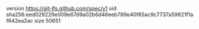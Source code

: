 version https://git-lfs.github.com/spec/v1
oid sha256:eed029229e009e67d9a02b6d46eeb789e40f85ac9c7737a59821f1af642ea2ac
size 50651
